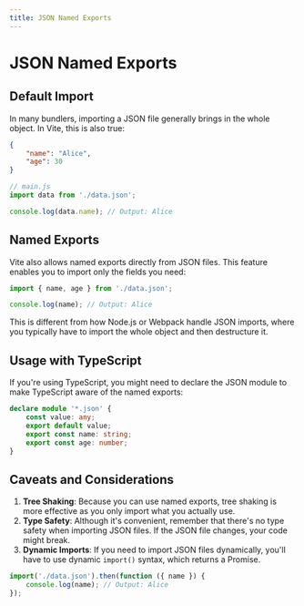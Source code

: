 ```yaml
---
title: JSON Named Exports
---
```


# JSON Named Exports

## Default Import

In many bundlers, importing a JSON file generally brings in the whole object. In Vite, this is also true:

```json
{
	"name": "Alice",
	"age": 30
}
```

```js
// main.js
import data from './data.json';

console.log(data.name); // Output: Alice
```

## Named Exports

Vite also allows named exports directly from JSON files. This feature enables you to import only the fields you need:

```javascript
import { name, age } from './data.json';

console.log(name); // Output: Alice
```

This is different from how Node.js or Webpack handle JSON imports, where you typically have to import the whole object and then destructure it.

## Usage with TypeScript

If you're using TypeScript, you might need to declare the JSON module to make TypeScript aware of the named exports:

```ts
declare module '*.json' {
	const value: any;
	export default value;
	export const name: string;
	export const age: number;
}
```

## Caveats and Considerations

1. **Tree Shaking**: Because you can use named exports, tree shaking is more effective as you only import what you actually use.
2. **Type Safety**: Although it's convenient, remember that there's no type safety when importing JSON files. If the JSON file changes, your code might break.
3. **Dynamic Imports**: If you need to import JSON files dynamically, you'll have to use dynamic `import()` syntax, which returns a Promise.

```ts
import('./data.json').then(function ({ name }) {
	console.log(name); // Output: Alice
});
```
